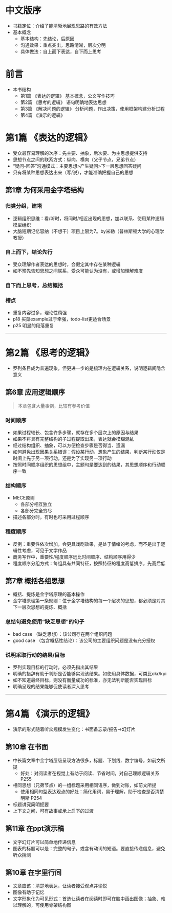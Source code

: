 
# 中文版序
- 书籍定位：介绍了能清晰地展现思路的有效方法
- 基本概念
    - 基本结构：先结论，后原因
    - 沟通效果：重点突出，思路清晰，层次分明
    - 具体做法：自上而下表达，自下而上思考

# 前言

- 本书结构
    - 第1篇 《表达的逻辑》 基本概念，公文写作技巧
    - 第2篇 《思考的逻辑》 语句明确地表达思想
    - 第3篇 《解决问题的逻辑》 分析问题，作出决策，使用框架构建分析过程
    - 第4篇 《演示的逻辑》

# 第1篇 《表达的逻辑》
- 受众最容易理解的次序：先主要、抽象，后次要、为主思想提供支持
- 思想节点之间的联系方式：纵向、横向（父子节点，兄弟节点）
- “疑问-回答”沟通模式：主要思想>产生疑问>下一层思想回答疑问
- 只有将某种思想表达出来（写/说），才能准确把握自己的思想

## 第1章 为何采用金字塔结构
### 归类分组，建塔
- 逻辑组织思维：看/听时，将同时/相近出现的思想，加以联系、使用某种逻辑模型组织
- 大脑短期记忆容纳（不想干）项目上限为7。by米勒（普林斯顿大学的心理学教授）
### 自上而下，结论先行
- 受众理解作者表达的思想时，会假定其中存在某种逻辑
- 如不预先告知思想之间联系，受众可能认为没有，或增加理解难度
### 自下而上思考，总结概括
### 槽点
- 重复内容过多，理论性稍强
- p18 买菜example过于牵强，todo-list更适合场景
- p25 明显的段落重复




---
# 第2篇 《思考的逻辑》
- 罗列条目成为普遍现象，但更进一步的是梳理内在逻辑关系，说明逻辑间隐含意义
## 第6章 应用逻辑顺序
> 本章包含大量事例，比较有参考价值
### 时间顺序
- 如果过程较长、包含许多步骤，就存在多个层次上的原因与结果
- 如果不将具有完整结构的子过程提取出来，表达就会模糊混乱
- 经过结构组织、抽象，可以方便检查步骤是否得当、遗漏
- 如何避免出现因果关系错误：假设某行动，想象产生的结果，判断某行动仅是时间上先于另一项行动，还是为了实现另一项行动
- 按照时间顺序组织的思想组中，主题句是要达到的结果，其思想顺序和行动顺序一致
### 结构顺序
- MECE原则
    - 各部分相互独立
    - 各部分完全穷尽
- 描述各部分时，有时也可采用过程顺序
### 程度顺序
- 反例：重要性依次增加，会更具戏剧效果，是处于情绪的考虑，而不是出于逻辑性考虑，可见于文学作品
- 商务写作中，重要性/程度顺序远比时间顺序、结构顺序用得少
- 程度顺序分组方式：每组具有共同特征，按照特征的程度高低排序，先高后低
## 第7章 概括各组思想
- 概括、提炼是金字塔原理的基本操作
- 金字塔原理第一条规则：位于金字塔结构的每一个层次的思想，都必须是对其下一层次思想的提炼、概括
### 总结句避免使用“缺乏思想”的句子
- bad case （缺乏思想）：该公司存在两个组织问题
- good case （包含概括性结论）：该公司的主要组织问题是没有充分授权
### 说明采取行动的结果/目标
- 罗列实现目标的行动时，必须先指出其结果
- 明确的措辞有助于判断是否能够实现该结果。如使用具体数据，可类比okr/kpi
- 如不知道最终目标，则没有衡量成功的标准，亦无法判断能否实现目标
- 明确呈现的结果能够促使读者深入思考


---
# 第4篇 《演示的逻辑》
- 演示的形式随着听众规模发生变化：书面备忘录/报告->幻灯片
## 第10章 在书面
- 中长篇文章中金字塔层级呈现方法很多，标题、下划线、数字编号，如前文所提
    - 好处：对阅读者在视觉上有助于阅读、节省时间，对自己理顺逻辑关系 P255
- 相同思想（兄弟节点）的一组标题采用相同语序，做到对账，如前文所提
    - 使用相同句型表达观点的好处：简化用词，易于理解，助于检查是否清楚明晰 P254
- 标题讲究简明扼要
- 上下文之间，可有故事或承上启下的过渡
## 第11章 在ppt演示稿
- 文字幻灯片可以简单地传递信息
- 图表的标题可以是：完整的句子，或含有动词的短语。要直接传递信息，避免听众揣测
## 第10章 在字里行间
- 文章应该：清楚地表达，让读者接受观点并愉悦
- 图像有助于记忆
- 文字形象化为可见形式：首选让读者在阅读时即可在脑中画出图像；抽象、难以理解的，可使用骨架结构图
